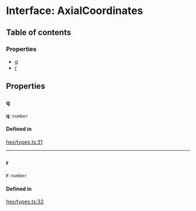 # Interface: AxialCoordinates

## Table of contents

### Properties

- [q](AxialCoordinates.md#q)
- [r](AxialCoordinates.md#r)

## Properties

### <a id="q" name="q"></a> q

 **q**: `number`

#### Defined in

[hex/types.ts:31](https://github.com/flauwekeul/honeycomb/blob/a51ed9c/src/hex/types.ts#L31)

___

### <a id="r" name="r"></a> r

 **r**: `number`

#### Defined in

[hex/types.ts:32](https://github.com/flauwekeul/honeycomb/blob/a51ed9c/src/hex/types.ts#L32)
